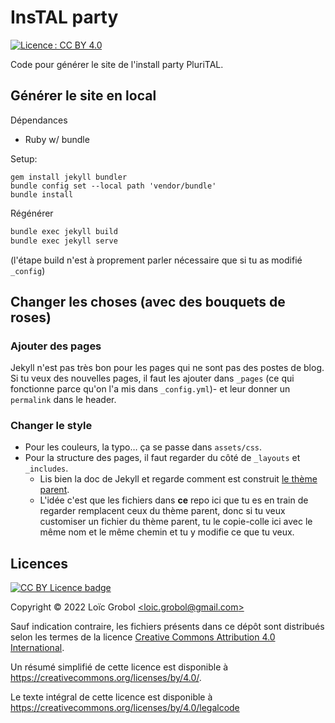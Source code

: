 <!-- LTeX: language=fr -->

InsTAL party
============

[![Licence : CC BY 4.0](https://licensebuttons.net/l/by/4.0/80x15.png)](https://creativecommons.org/licenses/by/4.0/)

Code pour générer le site de l'install party PluriTAL.

## Générer le site en local

Dépendances

- Ruby w/ bundle

Setup:

```console
gem install jekyll bundler
bundle config set --local path 'vendor/bundle'
bundle install
```

Régénérer

```bash
bundle exec jekyll build
bundle exec jekyll serve
```

(l'étape build n'est à proprement parler nécessaire que si tu as modifié `_config`)

## Changer les choses (avec des bouquets de roses)

### Ajouter des pages

Jekyll n'est pas très bon pour les pages qui ne sont pas des postes de blog. Si tu veux des
nouvelles pages, il faut les ajouter dans `_pages` (ce qui fonctionne parce qu'on l'a mis dans
`_config.yml`)- et leur donner un `permalink` dans le header.

### Changer le style

- Pour les couleurs, la typo… ça se passe dans `assets/css`.
- Pour la structure des pages, il faut regarder du côté de `_layouts` et `_includes`.
  - Lis bien la doc de Jekyll et regarde comment est construit [le thème
    parent](https://github.com/pages-themes/primer).
  - L'idée c'est que les fichiers dans **ce** repo ici que tu es en train de regarder remplacent
    ceux du thème parent, donc si tu veux customiser un fichier du thème parent, tu le copie-colle
    ici avec le même nom et le même chemin et tu y modifie ce que tu veux.

## Licences

[![CC BY Licence
badge](https://i.creativecommons.org/l/by/4.0/88x31.png)](http://creativecommons.org/licenses/by/4.0/)

Copyright © 2022 Loïc Grobol [\<loic.grobol@gmail.com\>](mailto:loic.grobol@gmail.com)

Sauf indication contraire, les fichiers présents dans ce dépôt sont distribués selon les termes de
la licence [Creative Commons Attribution 4.0
International](https://creativecommons.org/licenses/by/4.0/).

Un résumé simplifié de cette licence est disponible à
<https://creativecommons.org/licenses/by/4.0/>.

Le texte intégral de cette licence est disponible à
<https://creativecommons.org/licenses/by/4.0/legalcode>